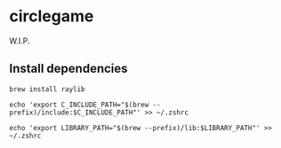 # circlegame
W.I.P.

## Install dependencies
```
brew install raylib
```
```
echo 'export C_INCLUDE_PATH="$(brew --prefix)/include:$C_INCLUDE_PATH"' >> ~/.zshrc
```
```
echo 'export LIBRARY_PATH="$(brew --prefix)/lib:$LIBRARY_PATH"' >> ~/.zshrc
```
